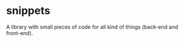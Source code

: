 snippets
========

A library with small pieces of code for all kind of things (back-end and front-end).
